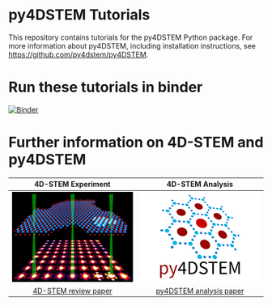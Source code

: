 # py4DSTEM Tutorials

This repository contains tutorials for the py4DSTEM Python package.  For more information about py4DSTEM, including installation instructions, see https://github.com/py4dstem/py4DSTEM.


# Run these tutorials in binder
[![Binder](https://mybinder.org/badge_logo.svg)](https://mybinder.org/v2/gh/py4dstem/py4DSTEM_tutorials/binder_dev?urlpath=lab/tree/Index.ipynb)


# Further information on 4D-STEM and py4DSTEM

4D-STEM Experiment  |  4D-STEM Analysis
:-------------------------:|:-------------------------:
![4D-STEM schematic](images/schematic4DSTEM.png)  |  ![py4DSTEM logo](/images/py4DSTEM_logo.png)
[4D-STEM review paper](https://doi.org/10.1017/S1431927619000497) | [py4DSTEM analysis paper](https://doi.org/10.1017/S1431927621000477)




